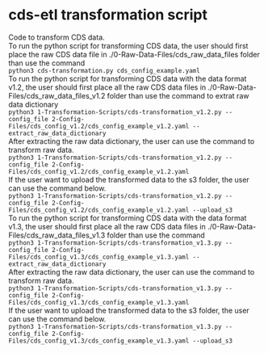 # cds-etl transformation script
Code to transform CDS data.<br/>
To run the python script for transforming CDS data, the user should first place the raw CDS data file in ./0-Raw-Data-Files/cds_raw_data_files folder than use the command<br/>
```python3 cds-transformation.py cds_config_example.yaml```<br/>
To run the python script for transforming CDS data with the data format v1.2, the user should first place all the raw CDS data files in ./0-Raw-Data-Files/cds_raw_data_files_v1.2 folder than use the command to extrat raw data dictionary<br/>
```python3 1-Transformation-Scripts/cds-transformation_v1.2.py --config_file 2-Config-Files/cds_config_v1.2/cds_config_example_v1.2.yaml --extract_raw_data_dictionary```<br/>
After extracting the raw data dictionary, the user can use the command to transform raw data.<br/>
```python3 1-Transformation-Scripts/cds-transformation_v1.2.py --config_file 2-Config-Files/cds_config_v1.2/cds_config_example_v1.2.yaml```<br/>
If the user want to upload the transformed data to the s3 folder, the user can use the command below.<br/>
```python3 1-Transformation-Scripts/cds-transformation_v1.2.py --config_file 2-Config-Files/cds_config_v1.2/cds_config_example_v1.2.yaml --upload_s3```<br/>
To run the python script for transforming CDS data with the data format v1.3, the user should first place all the raw CDS data files in ./0-Raw-Data-Files/cds_raw_data_files_v1.3 folder than use the command<br/>
```python3 1-Transformation-Scripts/cds-transformation_v1.3.py --config_file 2-Config-Files/cds_config_v1.3/cds_config_example_v1.3.yaml --extract_raw_data_dictionary```<br/>
After extracting the raw data dictionary, the user can use the command to transform raw data.<br/>
```python3 1-Transformation-Scripts/cds-transformation_v1.3.py --config_file 2-Config-Files/cds_config_v1.3/cds_config_example_v1.3.yaml```<br/>
If the user want to upload the transformed data to the s3 folder, the user can use the command below.<br/>
```python3 1-Transformation-Scripts/cds-transformation_v1.3.py --config_file 2-Config-Files/cds_config_v1.3/cds_config_example_v1.3.yaml --upload_s3```<br/>

